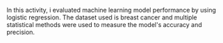 In this activity, i evaluated machine learning model performance by using logistic regression. The dataset used is breast cancer and multiple statistical methods were used to measure the model's accuracy and precision.